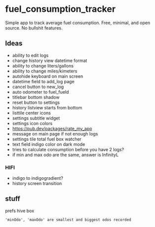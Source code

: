 # fuel_consumption_tracker

Simple app to track average fuel consumption. Free, minimal, and open source. No bullshit features.

## Ideas

- ability to edit logs
- change history view datetime format
- ability to change liters/gallons
- ability to change miles/kimeters
- autohide keyboard on main screen
- datetime field to add_log page
- cancel button to new_log
- auto odometer to fuel_fueld
- titlebar bottom shadow
- reset button to settings
- history listview starts from bottom
- listtile center icons
- settings subtitle widget
- settings icon colors
- https://pub.dev/packages/rate_my_app
- message on main page if not enough logs
- settings tile total fuel box watcher
- text field indigo color on dark mode
- tries to calculate consumption before you have 2 logs?
- if min and max odo are the same, answer is InfinityL

### HIFI

- indigo to indigogradient?
- history screen transition


## stuff

prefs hive box

    'minOdo', 'maxOdo' are smallest and biggest odos recorded